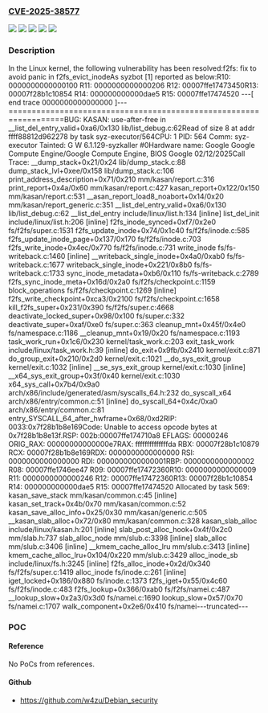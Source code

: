### [CVE-2025-38577](https://cve.mitre.org/cgi-bin/cvename.cgi?name=CVE-2025-38577)
![](https://img.shields.io/static/v1?label=Product&message=Linux&color=blue)
![](https://img.shields.io/static/v1?label=Version&message=&color=brightgreen)
![](https://img.shields.io/static/v1?label=Version&message=0f18b462b2e5aff64b8638e8a47284b907351ef3%20&color=brightgreen)
![](https://img.shields.io/static/v1?label=Version&message=4.8%20&color=brightgreen)
![](https://img.shields.io/static/v1?label=Vulnerability&message=n%2Fa&color=blue)

### Description

In the Linux kernel, the following vulnerability has been resolved:f2fs: fix to avoid panic in f2fs_evict_inodeAs syzbot [1] reported as below:R10: 0000000000000100 R11: 0000000000000206 R12: 00007ffe17473450R13: 00007f28b1c10854 R14: 000000000000dae5 R15: 00007ffe17474520 </TASK>---[ end trace 0000000000000000 ]---==================================================================BUG: KASAN: use-after-free in __list_del_entry_valid+0xa6/0x130 lib/list_debug.c:62Read of size 8 at addr ffff88812d962278 by task syz-executor/564CPU: 1 PID: 564 Comm: syz-executor Tainted: G        W          6.1.129-syzkaller #0Hardware name: Google Google Compute Engine/Google Compute Engine, BIOS Google 02/12/2025Call Trace: <TASK> __dump_stack+0x21/0x24 lib/dump_stack.c:88 dump_stack_lvl+0xee/0x158 lib/dump_stack.c:106 print_address_description+0x71/0x210 mm/kasan/report.c:316 print_report+0x4a/0x60 mm/kasan/report.c:427 kasan_report+0x122/0x150 mm/kasan/report.c:531 __asan_report_load8_noabort+0x14/0x20 mm/kasan/report_generic.c:351 __list_del_entry_valid+0xa6/0x130 lib/list_debug.c:62 __list_del_entry include/linux/list.h:134 [inline] list_del_init include/linux/list.h:206 [inline] f2fs_inode_synced+0xf7/0x2e0 fs/f2fs/super.c:1531 f2fs_update_inode+0x74/0x1c40 fs/f2fs/inode.c:585 f2fs_update_inode_page+0x137/0x170 fs/f2fs/inode.c:703 f2fs_write_inode+0x4ec/0x770 fs/f2fs/inode.c:731 write_inode fs/fs-writeback.c:1460 [inline] __writeback_single_inode+0x4a0/0xab0 fs/fs-writeback.c:1677 writeback_single_inode+0x221/0x8b0 fs/fs-writeback.c:1733 sync_inode_metadata+0xb6/0x110 fs/fs-writeback.c:2789 f2fs_sync_inode_meta+0x16d/0x2a0 fs/f2fs/checkpoint.c:1159 block_operations fs/f2fs/checkpoint.c:1269 [inline] f2fs_write_checkpoint+0xca3/0x2100 fs/f2fs/checkpoint.c:1658 kill_f2fs_super+0x231/0x390 fs/f2fs/super.c:4668 deactivate_locked_super+0x98/0x100 fs/super.c:332 deactivate_super+0xaf/0xe0 fs/super.c:363 cleanup_mnt+0x45f/0x4e0 fs/namespace.c:1186 __cleanup_mnt+0x19/0x20 fs/namespace.c:1193 task_work_run+0x1c6/0x230 kernel/task_work.c:203 exit_task_work include/linux/task_work.h:39 [inline] do_exit+0x9fb/0x2410 kernel/exit.c:871 do_group_exit+0x210/0x2d0 kernel/exit.c:1021 __do_sys_exit_group kernel/exit.c:1032 [inline] __se_sys_exit_group kernel/exit.c:1030 [inline] __x64_sys_exit_group+0x3f/0x40 kernel/exit.c:1030 x64_sys_call+0x7b4/0x9a0 arch/x86/include/generated/asm/syscalls_64.h:232 do_syscall_x64 arch/x86/entry/common.c:51 [inline] do_syscall_64+0x4c/0xa0 arch/x86/entry/common.c:81 entry_SYSCALL_64_after_hwframe+0x68/0xd2RIP: 0033:0x7f28b1b8e169Code: Unable to access opcode bytes at 0x7f28b1b8e13f.RSP: 002b:00007ffe174710a8 EFLAGS: 00000246 ORIG_RAX: 00000000000000e7RAX: ffffffffffffffda RBX: 00007f28b1c10879 RCX: 00007f28b1b8e169RDX: 0000000000000000 RSI: 0000000000000000 RDI: 0000000000000001RBP: 0000000000000002 R08: 00007ffe1746ee47 R09: 00007ffe17472360R10: 0000000000000009 R11: 0000000000000246 R12: 00007ffe17472360R13: 00007f28b1c10854 R14: 000000000000dae5 R15: 00007ffe17474520 </TASK>Allocated by task 569: kasan_save_stack mm/kasan/common.c:45 [inline] kasan_set_track+0x4b/0x70 mm/kasan/common.c:52 kasan_save_alloc_info+0x25/0x30 mm/kasan/generic.c:505 __kasan_slab_alloc+0x72/0x80 mm/kasan/common.c:328 kasan_slab_alloc include/linux/kasan.h:201 [inline] slab_post_alloc_hook+0x4f/0x2c0 mm/slab.h:737 slab_alloc_node mm/slub.c:3398 [inline] slab_alloc mm/slub.c:3406 [inline] __kmem_cache_alloc_lru mm/slub.c:3413 [inline] kmem_cache_alloc_lru+0x104/0x220 mm/slub.c:3429 alloc_inode_sb include/linux/fs.h:3245 [inline] f2fs_alloc_inode+0x2d/0x340 fs/f2fs/super.c:1419 alloc_inode fs/inode.c:261 [inline] iget_locked+0x186/0x880 fs/inode.c:1373 f2fs_iget+0x55/0x4c60 fs/f2fs/inode.c:483 f2fs_lookup+0x366/0xab0 fs/f2fs/namei.c:487 __lookup_slow+0x2a3/0x3d0 fs/namei.c:1690 lookup_slow+0x57/0x70 fs/namei.c:1707 walk_component+0x2e6/0x410 fs/namei---truncated---

### POC

#### Reference
No PoCs from references.

#### Github
- https://github.com/w4zu/Debian_security

